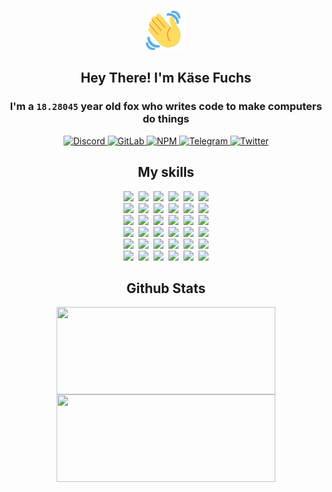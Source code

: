 <div><p align=center><img src=./resources/images/wave.gif width=64px height=64px></p><h2 align=center>Hey There! I'm Käse Fuchs</h2><h3 align=center>I'm a <code>18.28045</code> year old fox who writes code to make computers do things</h3><p align=center><a href=https://discord.com/users/507526681125322772><img alt=Discord src="https://img.shields.io/badge/Discord-5865F2?logo=discord&logoColor=white&style=flat-square#1d7a8cda30aede08978dcebe87307432"> </a><a href=https://gitlab.com/kasefuchs><img alt=GitLab src="https://img.shields.io/badge/GitLab-330F63?logo=gitlab&logoColor=white&style=flat-square#1d7a8cda30aede08978dcebe87307432"> </a><a href=https://npmjs.com/~kasefuchs><img alt=NPM src="https://img.shields.io/badge/NPM-CB3837?logo=npm&logoColor=white&style=flat-square#1d7a8cda30aede08978dcebe87307432"> </a><a href=https://t.me/kasefuchs><img alt=Telegram src="https://img.shields.io/badge/Telegram-2CA5E0?logo=telegram&logoColor=white&style=flat-square#1d7a8cda30aede08978dcebe87307432"> </a><a href=https://twitter.com/kasefuchs><img alt=Twitter src="https://img.shields.io/badge/Twitter-1DA1F2?logo=twitter&logoColor=white&style=flat-square#1d7a8cda30aede08978dcebe87307432"></a></p><h2 align=center>My skills</h2><p align=center><a href=https://aws.amazon.com/ ><picture><source srcset="https://skillicons.dev/icons?i=aws&theme=dark#1d7a8cda30aede08978dcebe87307432" media="(prefers-color-scheme: dark)"><source srcset="https://skillicons.dev/icons?i=aws&theme=light#1d7a8cda30aede08978dcebe87307432" media="(prefers-color-scheme: light), (prefers-color-scheme: no-preference)"><img src="https://skillicons.dev/icons?i=aws&theme=light#1d7a8cda30aede08978dcebe87307432"></picture></a>&nbsp;&nbsp;<a href=https://en.wikipedia.org/wiki/Bash_(Unix_shell)><picture><source srcset="https://skillicons.dev/icons?i=bash&theme=dark#1d7a8cda30aede08978dcebe87307432" media="(prefers-color-scheme: dark)"><source srcset="https://skillicons.dev/icons?i=bash&theme=light#1d7a8cda30aede08978dcebe87307432" media="(prefers-color-scheme: light), (prefers-color-scheme: no-preference)"><img src="https://skillicons.dev/icons?i=bash&theme=light#1d7a8cda30aede08978dcebe87307432"></picture></a>&nbsp;&nbsp;<a href=https://discord.com/developers/docs><picture><source srcset="https://skillicons.dev/icons?i=bots&theme=dark#1d7a8cda30aede08978dcebe87307432" media="(prefers-color-scheme: dark)"><source srcset="https://skillicons.dev/icons?i=bots&theme=light#1d7a8cda30aede08978dcebe87307432" media="(prefers-color-scheme: light), (prefers-color-scheme: no-preference)"><img src="https://skillicons.dev/icons?i=bots&theme=light#1d7a8cda30aede08978dcebe87307432"></picture></a>&nbsp;&nbsp;<a href=https://www.cloudflare.com/ ><picture><source srcset="https://skillicons.dev/icons?i=cloudflare&theme=dark#1d7a8cda30aede08978dcebe87307432" media="(prefers-color-scheme: dark)"><source srcset="https://skillicons.dev/icons?i=cloudflare&theme=light#1d7a8cda30aede08978dcebe87307432" media="(prefers-color-scheme: light), (prefers-color-scheme: no-preference)"><img src="https://skillicons.dev/icons?i=cloudflare&theme=light#1d7a8cda30aede08978dcebe87307432"></picture></a>&nbsp;&nbsp;<a href=https://en.wikipedia.org/wiki/CSS><picture><source srcset="https://skillicons.dev/icons?i=css&theme=dark#1d7a8cda30aede08978dcebe87307432" media="(prefers-color-scheme: dark)"><source srcset="https://skillicons.dev/icons?i=css&theme=light#1d7a8cda30aede08978dcebe87307432" media="(prefers-color-scheme: light), (prefers-color-scheme: no-preference)"><img src="https://skillicons.dev/icons?i=css&theme=light#1d7a8cda30aede08978dcebe87307432"></picture></a>&nbsp;&nbsp;<a href=https://www.docker.com/ ><picture><source srcset="https://skillicons.dev/icons?i=docker&theme=dark#1d7a8cda30aede08978dcebe87307432" media="(prefers-color-scheme: dark)"><source srcset="https://skillicons.dev/icons?i=docker&theme=light#1d7a8cda30aede08978dcebe87307432" media="(prefers-color-scheme: light), (prefers-color-scheme: no-preference)"><img src="https://skillicons.dev/icons?i=docker&theme=light#1d7a8cda30aede08978dcebe87307432"></picture></a><br><a href=https://www.electronjs.org/ ><picture><source srcset="https://skillicons.dev/icons?i=electron&theme=dark#1d7a8cda30aede08978dcebe87307432" media="(prefers-color-scheme: dark)"><source srcset="https://skillicons.dev/icons?i=electron&theme=light#1d7a8cda30aede08978dcebe87307432" media="(prefers-color-scheme: light), (prefers-color-scheme: no-preference)"><img src="https://skillicons.dev/icons?i=electron&theme=light#1d7a8cda30aede08978dcebe87307432"></picture></a>&nbsp;&nbsp;<a href=https://expressjs.com/ ><picture><source srcset="https://skillicons.dev/icons?i=express&theme=dark#1d7a8cda30aede08978dcebe87307432" media="(prefers-color-scheme: dark)"><source srcset="https://skillicons.dev/icons?i=express&theme=light#1d7a8cda30aede08978dcebe87307432" media="(prefers-color-scheme: light), (prefers-color-scheme: no-preference)"><img src="https://skillicons.dev/icons?i=express&theme=light#1d7a8cda30aede08978dcebe87307432"></picture></a>&nbsp;&nbsp;<a href=https://www.figma.com/ ><picture><source srcset="https://skillicons.dev/icons?i=figma&theme=dark#1d7a8cda30aede08978dcebe87307432" media="(prefers-color-scheme: dark)"><source srcset="https://skillicons.dev/icons?i=figma&theme=light#1d7a8cda30aede08978dcebe87307432" media="(prefers-color-scheme: light), (prefers-color-scheme: no-preference)"><img src="https://skillicons.dev/icons?i=figma&theme=light#1d7a8cda30aede08978dcebe87307432"></picture></a>&nbsp;&nbsp;<a href=https://firebase.google.com/ ><picture><source srcset="https://skillicons.dev/icons?i=firebase&theme=dark#1d7a8cda30aede08978dcebe87307432" media="(prefers-color-scheme: dark)"><source srcset="https://skillicons.dev/icons?i=firebase&theme=light#1d7a8cda30aede08978dcebe87307432" media="(prefers-color-scheme: light), (prefers-color-scheme: no-preference)"><img src="https://skillicons.dev/icons?i=firebase&theme=light#1d7a8cda30aede08978dcebe87307432"></picture></a>&nbsp;&nbsp;<a href=https://flask.palletsprojects.com/ ><picture><source srcset="https://skillicons.dev/icons?i=flask&theme=dark#1d7a8cda30aede08978dcebe87307432" media="(prefers-color-scheme: dark)"><source srcset="https://skillicons.dev/icons?i=flask&theme=light#1d7a8cda30aede08978dcebe87307432" media="(prefers-color-scheme: light), (prefers-color-scheme: no-preference)"><img src="https://skillicons.dev/icons?i=flask&theme=light#1d7a8cda30aede08978dcebe87307432"></picture></a>&nbsp;&nbsp;<a href=https://cloud.google.com/ ><picture><source srcset="https://skillicons.dev/icons?i=gcp&theme=dark#1d7a8cda30aede08978dcebe87307432" media="(prefers-color-scheme: dark)"><source srcset="https://skillicons.dev/icons?i=gcp&theme=light#1d7a8cda30aede08978dcebe87307432" media="(prefers-color-scheme: light), (prefers-color-scheme: no-preference)"><img src="https://skillicons.dev/icons?i=gcp&theme=light#1d7a8cda30aede08978dcebe87307432"></picture></a><br><a href=https://git-scm.com/ ><picture><source srcset="https://skillicons.dev/icons?i=git&theme=dark#1d7a8cda30aede08978dcebe87307432" media="(prefers-color-scheme: dark)"><source srcset="https://skillicons.dev/icons?i=git&theme=light#1d7a8cda30aede08978dcebe87307432" media="(prefers-color-scheme: light), (prefers-color-scheme: no-preference)"><img src="https://skillicons.dev/icons?i=git&theme=light#1d7a8cda30aede08978dcebe87307432"></picture></a>&nbsp;&nbsp;<a href=https://github.com/ ><picture><source srcset="https://skillicons.dev/icons?i=github&theme=dark#1d7a8cda30aede08978dcebe87307432" media="(prefers-color-scheme: dark)"><source srcset="https://skillicons.dev/icons?i=github&theme=light#1d7a8cda30aede08978dcebe87307432" media="(prefers-color-scheme: light), (prefers-color-scheme: no-preference)"><img src="https://skillicons.dev/icons?i=github&theme=light#1d7a8cda30aede08978dcebe87307432"></picture></a>&nbsp;&nbsp;<a href=https://gitlab.com/ ><picture><source srcset="https://skillicons.dev/icons?i=gitlab&theme=dark#1d7a8cda30aede08978dcebe87307432" media="(prefers-color-scheme: dark)"><source srcset="https://skillicons.dev/icons?i=gitlab&theme=light#1d7a8cda30aede08978dcebe87307432" media="(prefers-color-scheme: light), (prefers-color-scheme: no-preference)"><img src="https://skillicons.dev/icons?i=gitlab&theme=light#1d7a8cda30aede08978dcebe87307432"></picture></a>&nbsp;&nbsp;<a href=https://www.heroku.com/ ><picture><source srcset="https://skillicons.dev/icons?i=heroku&theme=dark#1d7a8cda30aede08978dcebe87307432" media="(prefers-color-scheme: dark)"><source srcset="https://skillicons.dev/icons?i=heroku&theme=light#1d7a8cda30aede08978dcebe87307432" media="(prefers-color-scheme: light), (prefers-color-scheme: no-preference)"><img src="https://skillicons.dev/icons?i=heroku&theme=light#1d7a8cda30aede08978dcebe87307432"></picture></a>&nbsp;&nbsp;<a href=https://en.wikipedia.org/wiki/HTML><picture><source srcset="https://skillicons.dev/icons?i=html&theme=dark#1d7a8cda30aede08978dcebe87307432" media="(prefers-color-scheme: dark)"><source srcset="https://skillicons.dev/icons?i=html&theme=light#1d7a8cda30aede08978dcebe87307432" media="(prefers-color-scheme: light), (prefers-color-scheme: no-preference)"><img src="https://skillicons.dev/icons?i=html&theme=light#1d7a8cda30aede08978dcebe87307432"></picture></a>&nbsp;&nbsp;<a href=https://en.wikipedia.org/wiki/JavaScript><picture><source srcset="https://skillicons.dev/icons?i=js&theme=dark#1d7a8cda30aede08978dcebe87307432" media="(prefers-color-scheme: dark)"><source srcset="https://skillicons.dev/icons?i=js&theme=light#1d7a8cda30aede08978dcebe87307432" media="(prefers-color-scheme: light), (prefers-color-scheme: no-preference)"><img src="https://skillicons.dev/icons?i=js&theme=light#1d7a8cda30aede08978dcebe87307432"></picture></a><br><a href=https://en.wikipedia.org/wiki/Linux><picture><source srcset="https://skillicons.dev/icons?i=linux&theme=dark#1d7a8cda30aede08978dcebe87307432" media="(prefers-color-scheme: dark)"><source srcset="https://skillicons.dev/icons?i=linux&theme=light#1d7a8cda30aede08978dcebe87307432" media="(prefers-color-scheme: light), (prefers-color-scheme: no-preference)"><img src="https://skillicons.dev/icons?i=linux&theme=light#1d7a8cda30aede08978dcebe87307432"></picture></a>&nbsp;&nbsp;<a href=https://mui.com/ ><picture><source srcset="https://skillicons.dev/icons?i=materialui&theme=dark#1d7a8cda30aede08978dcebe87307432" media="(prefers-color-scheme: dark)"><source srcset="https://skillicons.dev/icons?i=materialui&theme=light#1d7a8cda30aede08978dcebe87307432" media="(prefers-color-scheme: light), (prefers-color-scheme: no-preference)"><img src="https://skillicons.dev/icons?i=materialui&theme=light#1d7a8cda30aede08978dcebe87307432"></picture></a>&nbsp;&nbsp;<a href=https://en.wikipedia.org/wiki/Markdown><picture><source srcset="https://skillicons.dev/icons?i=md&theme=dark#1d7a8cda30aede08978dcebe87307432" media="(prefers-color-scheme: dark)"><source srcset="https://skillicons.dev/icons?i=md&theme=light#1d7a8cda30aede08978dcebe87307432" media="(prefers-color-scheme: light), (prefers-color-scheme: no-preference)"><img src="https://skillicons.dev/icons?i=md&theme=light#1d7a8cda30aede08978dcebe87307432"></picture></a>&nbsp;&nbsp;<a href=https://www.mongodb.com/ ><picture><source srcset="https://skillicons.dev/icons?i=mongodb&theme=dark#1d7a8cda30aede08978dcebe87307432" media="(prefers-color-scheme: dark)"><source srcset="https://skillicons.dev/icons?i=mongodb&theme=light#1d7a8cda30aede08978dcebe87307432" media="(prefers-color-scheme: light), (prefers-color-scheme: no-preference)"><img src="https://skillicons.dev/icons?i=mongodb&theme=light#1d7a8cda30aede08978dcebe87307432"></picture></a>&nbsp;&nbsp;<a href=https://www.mysql.com/ ><picture><source srcset="https://skillicons.dev/icons?i=mysql&theme=dark#1d7a8cda30aede08978dcebe87307432" media="(prefers-color-scheme: dark)"><source srcset="https://skillicons.dev/icons?i=mysql&theme=light#1d7a8cda30aede08978dcebe87307432" media="(prefers-color-scheme: light), (prefers-color-scheme: no-preference)"><img src="https://skillicons.dev/icons?i=mysql&theme=light#1d7a8cda30aede08978dcebe87307432"></picture></a>&nbsp;&nbsp;<a href=https://nextjs.org/ ><picture><source srcset="https://skillicons.dev/icons?i=nextjs&theme=dark#1d7a8cda30aede08978dcebe87307432" media="(prefers-color-scheme: dark)"><source srcset="https://skillicons.dev/icons?i=nextjs&theme=light#1d7a8cda30aede08978dcebe87307432" media="(prefers-color-scheme: light), (prefers-color-scheme: no-preference)"><img src="https://skillicons.dev/icons?i=nextjs&theme=light#1d7a8cda30aede08978dcebe87307432"></picture></a><br><a href=https://nodejs.org/en/ ><picture><source srcset="https://skillicons.dev/icons?i=nodejs&theme=dark#1d7a8cda30aede08978dcebe87307432" media="(prefers-color-scheme: dark)"><source srcset="https://skillicons.dev/icons?i=nodejs&theme=light#1d7a8cda30aede08978dcebe87307432" media="(prefers-color-scheme: light), (prefers-color-scheme: no-preference)"><img src="https://skillicons.dev/icons?i=nodejs&theme=light#1d7a8cda30aede08978dcebe87307432"></picture></a>&nbsp;&nbsp;<a href=https://www.postgresql.org/ ><picture><source srcset="https://skillicons.dev/icons?i=postgres&theme=dark#1d7a8cda30aede08978dcebe87307432" media="(prefers-color-scheme: dark)"><source srcset="https://skillicons.dev/icons?i=postgres&theme=light#1d7a8cda30aede08978dcebe87307432" media="(prefers-color-scheme: light), (prefers-color-scheme: no-preference)"><img src="https://skillicons.dev/icons?i=postgres&theme=light#1d7a8cda30aede08978dcebe87307432"></picture></a>&nbsp;&nbsp;<a href=https://learn.microsoft.com/en-us/powershell/ ><picture><source srcset="https://skillicons.dev/icons?i=powershell&theme=dark#1d7a8cda30aede08978dcebe87307432" media="(prefers-color-scheme: dark)"><source srcset="https://skillicons.dev/icons?i=powershell&theme=light#1d7a8cda30aede08978dcebe87307432" media="(prefers-color-scheme: light), (prefers-color-scheme: no-preference)"><img src="https://skillicons.dev/icons?i=powershell&theme=light#1d7a8cda30aede08978dcebe87307432"></picture></a>&nbsp;&nbsp;<a href=https://www.python.org/ ><picture><source srcset="https://skillicons.dev/icons?i=py&theme=dark#1d7a8cda30aede08978dcebe87307432" media="(prefers-color-scheme: dark)"><source srcset="https://skillicons.dev/icons?i=py&theme=light#1d7a8cda30aede08978dcebe87307432" media="(prefers-color-scheme: light), (prefers-color-scheme: no-preference)"><img src="https://skillicons.dev/icons?i=py&theme=light#1d7a8cda30aede08978dcebe87307432"></picture></a>&nbsp;&nbsp;<a href=https://www.raspberrypi.org/ ><picture><source srcset="https://skillicons.dev/icons?i=raspberrypi&theme=dark#1d7a8cda30aede08978dcebe87307432" media="(prefers-color-scheme: dark)"><source srcset="https://skillicons.dev/icons?i=raspberrypi&theme=light#1d7a8cda30aede08978dcebe87307432" media="(prefers-color-scheme: light), (prefers-color-scheme: no-preference)"><img src="https://skillicons.dev/icons?i=raspberrypi&theme=light#1d7a8cda30aede08978dcebe87307432"></picture></a>&nbsp;&nbsp;<a href=https://reactjs.org/ ><picture><source srcset="https://skillicons.dev/icons?i=react&theme=dark#1d7a8cda30aede08978dcebe87307432" media="(prefers-color-scheme: dark)"><source srcset="https://skillicons.dev/icons?i=react&theme=light#1d7a8cda30aede08978dcebe87307432" media="(prefers-color-scheme: light), (prefers-color-scheme: no-preference)"><img src="https://skillicons.dev/icons?i=react&theme=light#1d7a8cda30aede08978dcebe87307432"></picture></a><br><a href=https://redux.js.org/ ><picture><source srcset="https://skillicons.dev/icons?i=redux&theme=dark#1d7a8cda30aede08978dcebe87307432" media="(prefers-color-scheme: dark)"><source srcset="https://skillicons.dev/icons?i=redux&theme=light#1d7a8cda30aede08978dcebe87307432" media="(prefers-color-scheme: light), (prefers-color-scheme: no-preference)"><img src="https://skillicons.dev/icons?i=redux&theme=light#1d7a8cda30aede08978dcebe87307432"></picture></a>&nbsp;&nbsp;<a href=https://en.wikipedia.org/wiki/Regular_expression><picture><source srcset="https://skillicons.dev/icons?i=regex&theme=dark#1d7a8cda30aede08978dcebe87307432" media="(prefers-color-scheme: dark)"><source srcset="https://skillicons.dev/icons?i=regex&theme=light#1d7a8cda30aede08978dcebe87307432" media="(prefers-color-scheme: light), (prefers-color-scheme: no-preference)"><img src="https://skillicons.dev/icons?i=regex&theme=light#1d7a8cda30aede08978dcebe87307432"></picture></a>&nbsp;&nbsp;<a href=https://en.wikipedia.org/wiki/Sass_(stylesheet_language)><picture><source srcset="https://skillicons.dev/icons?i=sass&theme=dark#1d7a8cda30aede08978dcebe87307432" media="(prefers-color-scheme: dark)"><source srcset="https://skillicons.dev/icons?i=sass&theme=light#1d7a8cda30aede08978dcebe87307432" media="(prefers-color-scheme: light), (prefers-color-scheme: no-preference)"><img src="https://skillicons.dev/icons?i=sass&theme=light#1d7a8cda30aede08978dcebe87307432"></picture></a>&nbsp;&nbsp;<a href=https://www.typescriptlang.org/ ><picture><source srcset="https://skillicons.dev/icons?i=ts&theme=dark#1d7a8cda30aede08978dcebe87307432" media="(prefers-color-scheme: dark)"><source srcset="https://skillicons.dev/icons?i=ts&theme=light#1d7a8cda30aede08978dcebe87307432" media="(prefers-color-scheme: light), (prefers-color-scheme: no-preference)"><img src="https://skillicons.dev/icons?i=ts&theme=light#1d7a8cda30aede08978dcebe87307432"></picture></a>&nbsp;&nbsp;<a href=https://unity.com/ ><picture><source srcset="https://skillicons.dev/icons?i=unity&theme=dark#1d7a8cda30aede08978dcebe87307432" media="(prefers-color-scheme: dark)"><source srcset="https://skillicons.dev/icons?i=unity&theme=light#1d7a8cda30aede08978dcebe87307432" media="(prefers-color-scheme: light), (prefers-color-scheme: no-preference)"><img src="https://skillicons.dev/icons?i=unity&theme=light#1d7a8cda30aede08978dcebe87307432"></picture></a>&nbsp;&nbsp;<a href=https://workers.cloudflare.com/ ><picture><source srcset="https://skillicons.dev/icons?i=workers&theme=dark#1d7a8cda30aede08978dcebe87307432" media="(prefers-color-scheme: dark)"><source srcset="https://skillicons.dev/icons?i=workers&theme=light#1d7a8cda30aede08978dcebe87307432" media="(prefers-color-scheme: light), (prefers-color-scheme: no-preference)"><img src="https://skillicons.dev/icons?i=workers&theme=light#1d7a8cda30aede08978dcebe87307432"></picture></a><br></p><h2 align=center>Github Stats</h2><p align=center><picture><source srcset="https://github-readme-stats-kasefuchs.vercel.app/api/?count_private=true&hide_border=true&hide_rank=true&line_height=20&hide_title=true&username=Kasefuchs&theme=dark#1d7a8cda30aede08978dcebe87307432" media="(prefers-color-scheme: dark)"><source srcset="https://github-readme-stats-kasefuchs.vercel.app/api/?count_private=true&hide_border=true&hide_rank=true&line_height=20&hide_title=true&username=Kasefuchs&theme=light#1d7a8cda30aede08978dcebe87307432" media="(prefers-color-scheme: light), (prefers-color-scheme: no-preference)"><img align=middle width=350 height=140 src="https://github-readme-stats-kasefuchs.vercel.app/api/?count_private=true&hide_border=true&hide_rank=true&line_height=20&hide_title=true&username=Kasefuchs&theme=light#1d7a8cda30aede08978dcebe87307432"></picture><picture><source srcset="https://github-readme-stats-kasefuchs.vercel.app/api/top-langs/?count_private=true&hide_border=true&layout=compact&username=Kasefuchs&theme=dark#1d7a8cda30aede08978dcebe87307432" media="(prefers-color-scheme: dark)"><source srcset="https://github-readme-stats-kasefuchs.vercel.app/api/top-langs/?count_private=true&hide_border=true&layout=compact&username=Kasefuchs&theme=light#1d7a8cda30aede08978dcebe87307432" media="(prefers-color-scheme: light), (prefers-color-scheme: no-preference)"><img align=middle width=350 height=140 src="https://github-readme-stats-kasefuchs.vercel.app/api/top-langs/?count_private=true&hide_border=true&layout=compact&username=Kasefuchs&theme=light#1d7a8cda30aede08978dcebe87307432"></picture></p><img src="https://hit.yhype.me/github/profile?user_id=64592097#1d7a8cda30aede08978dcebe87307432" alt=""></div>
